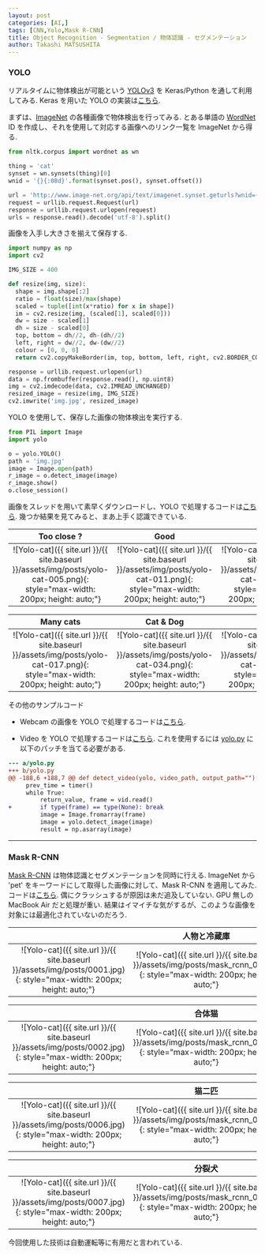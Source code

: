 ```yaml
---
layout: post
categories: [AI,]
tags: [CNN,Yolo,Mask R-CNN]
title: Object Recognition - Segmentation / 物体認識 - セグメンテーション
author: Takashi MATSUSHITA
---
```


### YOLO
リアルタイムに物体検出が可能という [YOLOv3](https://pjreddie.com/darknet/yolo/) を Keras/Python を通して利用してみる. Keras を用いた YOLO の実装は[こちら](https://github.com/qqwweee/keras-yolo3).

まずは、[ImageNet](http://www.image-net.org) の各種画像で物体検出を行ってみる. とある単語の [WordNet](https://wordnet.princeton.edu) ID を作成し、それを使用して対応する画像へのリンク一覧を ImageNet から得る.

```python
from nltk.corpus import wordnet as wn

thing = 'cat'
synset = wn.synsets(thing)[0]
wnid = '{}{:08d}'.format(synset.pos(), synset.offset())

url = 'http://www.image-net.org/api/text/imagenet.synset.geturls?wnid={}'.format(wnid)
request = urllib.request.Request(url)
response = urllib.request.urlopen(request)
urls = response.read().decode('utf-8').split()
```

画像を入手し大きさを揃えて保存する.
```python
import numpy as np
import cv2

IMG_SIZE = 400

def resize(img, size):
  shape = img.shape[:2]
  ratio = float(size)/max(shape)
  scaled = tuple([int(x*ratio) for x in shape])
  im = cv2.resize(img, (scaled[1], scaled[0]))
  dw = size - scaled[1]
  dh = size - scaled[0]
  top, bottom = dh//2, dh-(dh//2)
  left, right = dw//2, dw-(dw//2)
  colour = [0, 0, 0]
  return cv2.copyMakeBorder(im, top, bottom, left, right, cv2.BORDER_CONSTANT, value=colour)

response = urllib.request.urlopen(url)
data = np.frombuffer(response.read(), np.uint8)
img = cv2.imdecode(data, cv2.IMREAD_UNCHANGED)
resized_image = resize(img, IMG_SIZE)
cv2.imwrite('img.jpg', resized_image)
```


YOLO を使用して、保存した画像の物体検出を実行する.
```python
from PIL import Image
import yolo

o = yolo.YOLO()
path = 'img.jpg'
image = Image.open(path)
r_image = o.detect_image(image)
r_image.show()
o.close_session()
```

画像をスレッドを用いて素早くダウンロードし、YOLO で処理するコードは[こちら](https://github.com/takashi-matsushita/lab/blob/master/dnn/yolo_image.py).
幾つか結果を見てみると、まあ上手く認識できている.

Too close ? | Good | Good
:-:|:-:|:-:
![Yolo-cat]({{ site.url }}/{{ site.baseurl }}/assets/img/posts/yolo-cat-005.png){: style="max-width: 200px; height: auto;"} | ![Yolo-cat]({{ site.url }}/{{ site.baseurl }}/assets/img/posts/yolo-cat-011.png){: style="max-width: 200px; height: auto;"} | ![Yolo-cat]({{ site.url }}/{{ site.baseurl }}/assets/img/posts/yolo-cat-012.png){: style="max-width: 200px; height: auto;"}

Many cats | Cat & Dog | Good
:-:|:-:|:-:
![Yolo-cat]({{ site.url }}/{{ site.baseurl }}/assets/img/posts/yolo-cat-017.png){: style="max-width: 200px; height: auto;"} | ![Yolo-cat]({{ site.url }}/{{ site.baseurl }}/assets/img/posts/yolo-cat-034.png){: style="max-width: 200px; height: auto;"} | ![Yolo-cat]({{ site.url }}/{{ site.baseurl }}/assets/img/posts/yolo-cat-038.png){: style="max-width: 200px; height: auto;"}


その他のサンプルコード

* Webcam の画像を YOLO で処理するコードは[こちら](https://github.com/takashi-matsushita/lab/blob/master/dnn/yolo_webcam.py).

* Video を YOLO で処理するコードは[こちら](https://github.com/takashi-matsushita/lab/blob/master/dnn/yolo_video.py). これを使用するには [yolo.py](https://github.com/qqwweee/keras-yolo3/blob/e6598d13c703029b2686bc2eb8d5c09badf42992/yolo.py) に以下のパッチを当てる必要がある.

```diff
--- a/yolo.py
+++ b/yolo.py
@@ -188,6 +188,7 @@ def detect_video(yolo, video_path, output_path=""):
     prev_time = timer()
     while True:
         return_value, frame = vid.read()
+        if type(frame) == type(None): break
         image = Image.fromarray(frame)
         image = yolo.detect_image(image)
         result = np.asarray(image)
```

* * *

### Mask R-CNN
[Mask R-CNN](https://github.com/matterport/Mask_RCNN.git) は物体認識とセグメンテーションを同時に行える. ImageNet から 'pet' をキーワードにして取得した画像に対して、Mask R-CNN を適用してみた. コードは[こちら](https://github.com/takashi-matsushita/lab/blob/master/dnn/mask_rcnn.py). 偶にクラッシュするが原因は未だ追及していない. GPU 無しの MacBook Air だと処理が重い. 結果はイマイチな気がするが、このような画像を対象には最適化されていないのだろう.

 　| 人物と冷蔵庫
:-:|:-:
![Yolo-cat]({{ site.url }}/{{ site.baseurl }}/assets/img/posts/0001.jpg){: style="max-width: 200px; height: auto;"} | ![Yolo-cat]({{ site.url }}/{{ site.baseurl }}/assets/img/posts/mask_rcnn_01.jpg){: style="max-width: 200px; height: auto;"}

 　| 合体猫
:-:|:-:
![Yolo-cat]({{ site.url }}/{{ site.baseurl }}/assets/img/posts/0002.jpg){: style="max-width: 200px; height: auto;"} | ![Yolo-cat]({{ site.url }}/{{ site.baseurl }}/assets/img/posts/mask_rcnn_02.jpg){: style="max-width: 200px; height: auto;"}

 　| 猫二匹
:-:|:-:
![Yolo-cat]({{ site.url }}/{{ site.baseurl }}/assets/img/posts/0006.jpg){: style="max-width: 200px; height: auto;"} | ![Yolo-cat]({{ site.url }}/{{ site.baseurl }}/assets/img/posts/mask_rcnn_05.jpg){: style="max-width: 200px; height: auto;"}

 　| 分裂犬
:-:|:-:
![Yolo-cat]({{ site.url }}/{{ site.baseurl }}/assets/img/posts/0007.jpg){: style="max-width: 200px; height: auto;"} | ![Yolo-cat]({{ site.url }}/{{ site.baseurl }}/assets/img/posts/mask_rcnn_06.jpg){: style="max-width: 200px; height: auto;"}


今回使用した技術は自動運転等に有用だと言われている.
